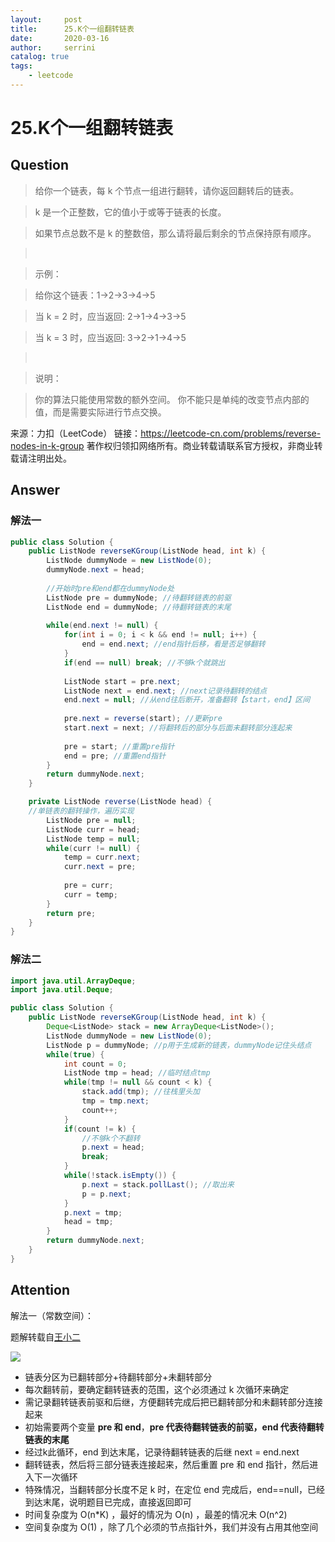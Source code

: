 ```yaml
---
layout:     post
title:      25.K个一组翻转链表
date:       2020-03-16    
author:     serrini                 
catalog: true                       
tags:                               
    - leetcode
---
```


# 25.K个一组翻转链表

## Question

> 给你一个链表，每 k 个节点一组进行翻转，请你返回翻转后的链表。

> k 是一个正整数，它的值小于或等于链表的长度。

> 如果节点总数不是 k 的整数倍，那么请将最后剩余的节点保持原有顺序。

>  

> 示例：

> 给你这个链表：1->2->3->4->5

> 当 k = 2 时，应当返回: 2->1->4->3->5

> 当 k = 3 时，应当返回: 3->2->1->4->5

>  

> 说明：

> 你的算法只能使用常数的额外空间。
> 你不能只是单纯的改变节点内部的值，而是需要实际进行节点交换。

来源：力扣（LeetCode）
链接：https://leetcode-cn.com/problems/reverse-nodes-in-k-group
著作权归领扣网络所有。商业转载请联系官方授权，非商业转载请注明出处。

## Answer

### 解法一

```java
public class Solution {
	public ListNode reverseKGroup(ListNode head, int k) {
		ListNode dummyNode = new ListNode(0);
		dummyNode.next = head;
		
		//开始时pre和end都在dummyNode处
		ListNode pre = dummyNode; //待翻转链表的前驱
		ListNode end = dummyNode; //待翻转链表的末尾
		
		while(end.next != null) {
			for(int i = 0; i < k && end != null; i++) {
				end = end.next; //end指针后移，看是否足够翻转
			}
			if(end == null)	break; //不够k个就跳出
			
			ListNode start = pre.next;
			ListNode next = end.next; //next记录待翻转的结点
			end.next = null; //从end往后断开，准备翻转【start，end】区间
			
			pre.next = reverse(start); //更新pre
			start.next = next; //将翻转后的部分与后面未翻转部分连起来
			
			pre = start; //重置pre指针
			end = pre; //重置end指针
		}
		return dummyNode.next;
    }

	private ListNode reverse(ListNode head) {
	//单链表的翻转操作，遍历实现
		ListNode pre = null;
		ListNode curr = head;
		ListNode temp = null;
		while(curr != null) {	
			temp = curr.next;
			curr.next = pre;
			
			pre = curr;
			curr = temp;
		}
		return pre;
	}
}

```

### 解法二


```java
import java.util.ArrayDeque;
import java.util.Deque;

public class Solution {
	public ListNode reverseKGroup(ListNode head, int k) {
		Deque<ListNode> stack = new ArrayDeque<ListNode>();
		ListNode dummyNode = new ListNode(0);
		ListNode p = dummyNode; //p用于生成新的链表，dummyNode记住头结点
		while(true) {
			int count = 0;
			ListNode tmp = head; //临时结点tmp
			while(tmp != null && count < k) {
				stack.add(tmp); //往栈里头加
				tmp = tmp.next;
				count++;
			}
			if(count != k) {
				//不够k个不翻转
				p.next = head;
				break;
			}
			while(!stack.isEmpty()) {
				p.next = stack.pollLast(); //取出来
				p = p.next;
			}
			p.next = tmp;
			head = tmp;
		}
		return dummyNode.next;
	}
}

```

## Attention

解法一（常数空间）：

题解转载自[王小二](https://leetcode-cn.com/problems/reverse-nodes-in-k-group/solution/tu-jie-kge-yi-zu-fan-zhuan-lian-biao-by-user7208t/)

![](https://tva1.sinaimg.cn/large/00831rSTgy1gcvwzddvrjj30lx10stax.jpg)

* 链表分区为已翻转部分+待翻转部分+未翻转部分
* 每次翻转前，要确定翻转链表的范围，这个必须通过 k 次循环来确定
* 需记录翻转链表前驱和后继，方便翻转完成后把已翻转部分和未翻转部分连接起来
* 初始需要两个变量 **pre 和 end**，**pre 代表待翻转链表的前驱，end 代表待翻转链表的末尾**
* 经过k此循环，end 到达末尾，记录待翻转链表的后继 next = end.next
* 翻转链表，然后将三部分链表连接起来，然后重置 pre 和 end 指针，然后进入下一次循环
* 特殊情况，当翻转部分长度不足 k 时，在定位 end 完成后，end==null，已经到达末尾，说明题目已完成，直接返回即可
* 时间复杂度为 O(n*K) ，最好的情况为 O(n) ，最差的情况未 O(n^2)
* 空间复杂度为 O(1) ，除了几个必须的节点指针外，我们并没有占用其他空间

